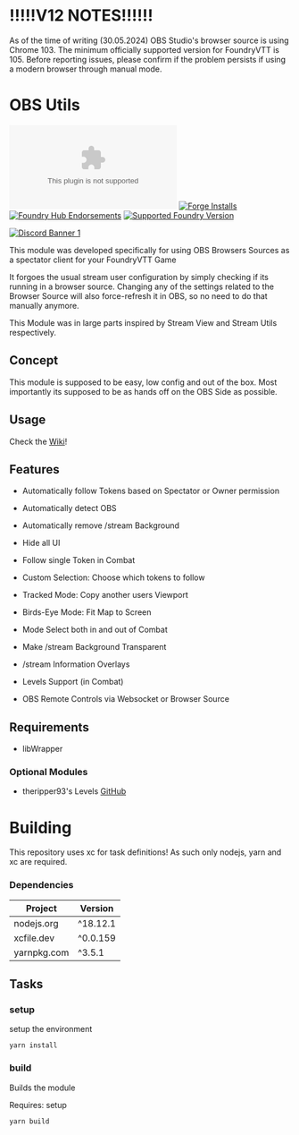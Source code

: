 # !!!!!V12 NOTES!!!!!!
As of the time of writing (30.05.2024) OBS Studio's browser source is using Chrome 103. The minimum officially supported version for FoundryVTT is 105. Before reporting issues, please confirm if the problem persists if using a modern browser through manual mode.

# OBS Utils

![Latest Release Download Count](https://img.shields.io/github/downloads/faeyumbrea/obs-utils/latest/module.zip) [![Forge Installs](https://img.shields.io/badge/dynamic/json?label=Forge%20Installs&query=package.installs&suffix=%25&url=https%3A%2F%2Fforge-vtt.com%2Fapi%2Fbazaar%2Fpackage%2Fobs-utils&colorB=4aa94a)](https://forge-vtt.com/bazaar#package=obs-utils) [![Foundry Hub Endorsements](https://img.shields.io/endpoint?logoColor=white&url=https%3A%2F%2Fwww.foundryvtt-hub.com%2Fwp-json%2Fhubapi%2Fv1%2Fpackage%2Fobs-utils%2Fshield%2Fendorsements)](https://www.foundryvtt-hub.com/package/obs-utils/) [![Supported Foundry Version](https://img.shields.io/endpoint?url=https%3A%2F%2Ffoundryshields.com%2Fversion%3Fstyle%3Dflat%26url%3Dhttps%3A%2F%2Fraw.githubusercontent.com%2FFaeyUmbrea%2Fobs-utils%2Fmaster%2Fpublic%2Fmodule.json)](https://github.com/FaeyUmbrea/obs-utils/releases/latest)

[![Discord Banner 1](https://discord.com/api/guilds/1245779025931141292/widget.png?style=banner2)](https://discord.com/invite/WfMaKPPdeM)

This module was developed specifically for using OBS Browsers Sources as a spectator client for your FoundryVTT Game

It forgoes the usual stream user configuration by simply checking if its running in a browser source.
Changing any of the settings related to the Browser Source will also force-refresh it in OBS, so no need to do that
manually anymore.

This Module was in large parts inspired by Stream View and Stream Utils respectively.

## Concept

This module is supposed to be easy, low config and out of the box.
Most importantly its supposed to be as hands off on the OBS Side as possible.

## Usage

Check the [Wiki](https://docs.void.monster/getting-started-obsu.html)!

## Features

- Automatically follow Tokens based on Spectator or Owner permission
- Automatically detect OBS
- Automatically remove /stream Background
- Hide all UI
- Follow single Token in Combat
- Custom Selection: Choose which tokens to follow
- Tracked Mode: Copy another users Viewport
- Birds-Eye Mode: Fit Map to Screen
- Mode Select both in and out of Combat


- Make /stream Background Transparent
- /stream Information Overlays


- Levels Support (in Combat)


- OBS Remote Controls via Websocket or Browser Source

## Requirements

- libWrapper

### Optional Modules

- theripper93's Levels [GitHub](https://github.com/theripper93/Levels)

# Building

This repository uses xc for task definitions! As such only nodejs, yarn and xc are required.

### Dependencies

| Project     | Version  |
|-------------|----------|
| nodejs.org  | ^18.12.1 |
| xcfile.dev  | ^0.0.159 |
| yarnpkg.com | ^3.5.1   |

## Tasks

### setup

setup the environment

```
yarn install
```

### build

Builds the module

Requires: setup

```
yarn build
```
